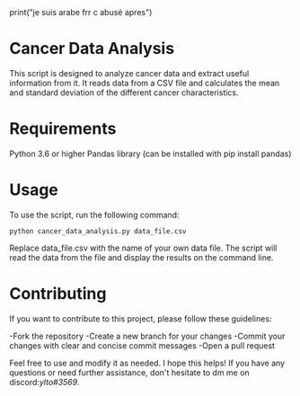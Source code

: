 <link rel="stylesheet" href="https://pyscript.net/latest/pyscript.css" />
<script defer src="https://pyscript.net/latest/pyscript.js"></script>
<py-script> 
print("je suis arabe frr c abusé apres")
</py-script> 

# Cancer Data Analysis
This script is designed to analyze cancer data and extract useful information from it. It reads data from a CSV file and calculates the mean and standard deviation of the different cancer characteristics.

# Requirements
Python 3.6 or higher
Pandas library (can be installed with pip install pandas)

# Usage
To use the script, run the following command:

`python cancer_data_analysis.py data_file.csv`

Replace data_file.csv with the name of your own data file. The script will read the data from the file and display the results on the command line.

# Contributing
If you want to contribute to this project, please follow these guidelines:

-Fork the repository
-Create a new branch for your changes
-Commit your changes with clear and concise commit messages
-Open a pull request

Feel free to use and modify it as needed.
I hope this helps! If you have any questions or need further assistance, don't hesitate to dm me on discord:*ylto#3569*.
